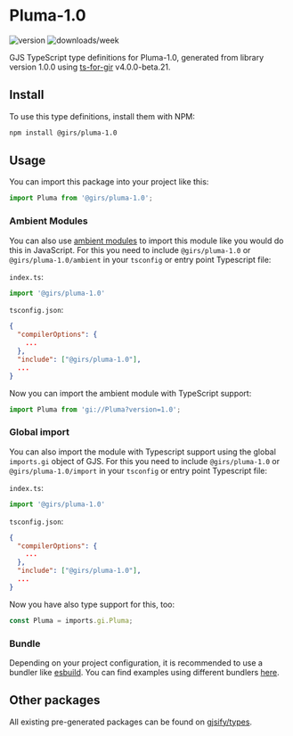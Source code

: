 
# Pluma-1.0

![version](https://img.shields.io/npm/v/@girs/pluma-1.0)
![downloads/week](https://img.shields.io/npm/dw/@girs/pluma-1.0)


GJS TypeScript type definitions for Pluma-1.0, generated from library version 1.0.0 using [ts-for-gir](https://github.com/gjsify/ts-for-gir) v4.0.0-beta.21.


## Install

To use this type definitions, install them with NPM:
```bash
npm install @girs/pluma-1.0
```

## Usage

You can import this package into your project like this:
```ts
import Pluma from '@girs/pluma-1.0';
```

### Ambient Modules

You can also use [ambient modules](https://github.com/gjsify/ts-for-gir/tree/main/packages/cli#ambient-modules) to import this module like you would do this in JavaScript.
For this you need to include `@girs/pluma-1.0` or `@girs/pluma-1.0/ambient` in your `tsconfig` or entry point Typescript file:

`index.ts`:
```ts
import '@girs/pluma-1.0'
```

`tsconfig.json`:
```json
{
  "compilerOptions": {
    ...
  },
  "include": ["@girs/pluma-1.0"],
  ...
}
```

Now you can import the ambient module with TypeScript support: 

```ts
import Pluma from 'gi://Pluma?version=1.0';
```

### Global import

You can also import the module with Typescript support using the global `imports.gi` object of GJS.
For this you need to include `@girs/pluma-1.0` or `@girs/pluma-1.0/import` in your `tsconfig` or entry point Typescript file:

`index.ts`:
```ts
import '@girs/pluma-1.0'
```

`tsconfig.json`:
```json
{
  "compilerOptions": {
    ...
  },
  "include": ["@girs/pluma-1.0"],
  ...
}
```

Now you have also type support for this, too:

```ts
const Pluma = imports.gi.Pluma;
```

### Bundle

Depending on your project configuration, it is recommended to use a bundler like [esbuild](https://esbuild.github.io/). You can find examples using different bundlers [here](https://github.com/gjsify/ts-for-gir/tree/main/examples).

## Other packages

All existing pre-generated packages can be found on [gjsify/types](https://github.com/gjsify/types).

